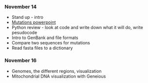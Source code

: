 ### November 14 ###
* Stand up - intro
* [Mutations powerpoint](https://docs.google.com/presentation/d/13E9zAFb-Es-rkkZ8bJlMbyhNUd0RPXCbiJ24GvpEqGo/edit#slide=id.p)
* Python review - look at code and write down what it will do, write pesudocode
* Intro to GenBank and file formats
* Compare two sequences for mutations
* Read fasta files to a dictionary 



### November 16 ###
* Genomes, the different regions, visualization
* Mitochondrial DNA visualization with Geneious 
